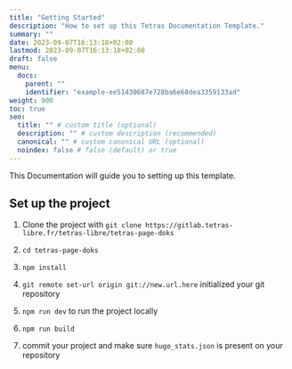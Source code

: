 ```yaml
---
title: "Getting Started"
description: "How to set up this Tetras Documentation Template."
summary: ""
date: 2023-09-07T16:13:18+02:00
lastmod: 2023-09-07T16:13:18+02:00
draft: false
menu:
  docs:
    parent: ""
    identifier: "example-ee51430687e728ba6e68dea3359133ad"
weight: 900
toc: true
seo:
  title: "" # custom title (optional)
  description: "" # custom description (recommended)
  canonical: "" # custom canonical URL (optional)
  noindex: false # false (default) or true
---
```

This Documentation will guide you to setting up this template.

## Set up the project

1. Clone the project with `git clone https://gitlab.tetras-libre.fr/tetras-libre/tetras-page-doks`

2. `cd tetras-page-doks`
3. `npm install`
4. `git remote set-url origin git://new.url.here` initialized your git repository
5. `npm run dev` to run the project locally
6. `npm run build`
7. commit your project and make sure `hugo_stats.json` is present on your repository

